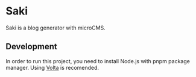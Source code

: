 # Saki
Saki is a blog generator with microCMS.
## Development
In order to run this project, you need to install Node.js with pnpm package manager. Using [Volta](https://volta.sh/) is recomended.